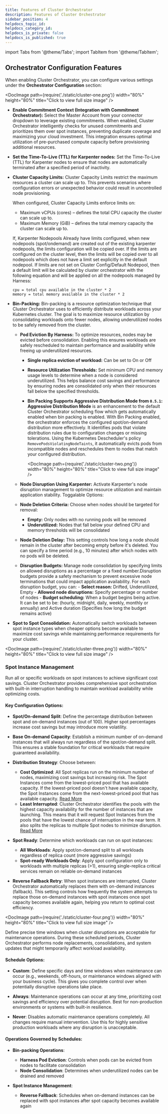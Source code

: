 ```yaml
---
title: Features of Cluster Orchestrator
description: Features of Cluster Orchestrator
sidebar_position: 4
helpdocs_topic_id: 
helpdocs_category_id: 
helpdocs_is_private: false
helpdocs_is_published: true
---
```

import Tabs from '@theme/Tabs';
import TabItem from '@theme/TabItem';


## Orchestrator Configuration Features

When enabling Cluster Orchestrator, you can configure various settings under the **Orchestrator Configuration** section:

<Tabs>
<TabItem value="cluster" label="Cluster Preferences">

<DocImage path={require('./static/cluster-one.png')} width="80%" height="80%" title="Click to view full size image" />
- **Enable Commitment Context (Integration with Commitment Orchestrator):** Select the Master Account from your connector dropdown to leverage existing commitments. When enabled, Cluster Orchestrator intelligently checks for unused commitments and prioritizes them over spot instances, preventing duplicate coverage and maximizing your cloud investment. This integration ensures optimal utilization of pre-purchased compute capacity before provisioning additional resources.
- **Set the Time-To-Live (TTL) for Karpenter nodes:** Set the Time-To-Live (TTL) for Karpenter nodes to ensure that nodes are automatically terminated after a specified period of inactivity.

- **Cluster Capacity Limits:** Cluster Capacity Limits restrict the maximum resources a cluster can scale up to. This prevents scenarios where configuration errors or unexpected behavior could result in uncontrolled node provisioning.

  When configured, Cluster Capacity Limits enforce limits on:
    - Maximum vCPUs (cores) – defines the total CPU capacity the cluster can scale up to.
    - Maximum Memory (GiB) – defines the total memory capacity the cluster can scale up to.

  If, Karpenter Nodepools Already have limits configured, when new nodepools (spot/ondemand) are created out of the existing karpenter nodepools, the limits configuration will be copied over. If the limits are configured on the cluster level, then the limits will be copied over to all nodepools which does not have a limit set explicitly in the default nodepool. If limits are not set on Cluster Config/Default Nodepool, then a default limit will be calculated by cluster orchestrator with the following equation and will be applied on all the nodepools managed by Harness:

  ```
  cpu = total cpu available in the cluster * 2
  memory = total memory available in the cluster * 2
  ```

- **Bin-Packing:** Bin-packing is a resource optimization technique that Cluster Orchestrator uses to efficiently distribute workloads across your Kubernetes cluster. The goal is to maximize resource utilization by consolidating workloads onto fewer nodes, allowing underutilized nodes to be safely removed from the cluster.
    - **Pod Eviction By Harness:** To optimize resources, nodes may be evicted before consolidation. Enabling this ensures workloads are safely rescheduled to maintain performance and availability while freeing up underutilized resources.
        - **Single replica eviction of workload:** Can be set to On or Off
        - **Resource Utilization Thresholds:** Set minimum CPU and memory usage levels to determine when a node is considered underutilized. This helps balance cost savings and performance by ensuring nodes are consolidated only when their resources fall below the specified thresholds.
      - **Bin Packing Supports Aggressive Distribution Mode from `0.5.1`:** **Aggressive Distribution Mode** is an enhancement to the default Cluster Orchestrator scheduling flow which gets automatically enabled when bin packing is enabled. With Bin Packing enabled, the orchestrator enforces the configured spot/on-demand distribution more effectively. It identifies pods that violate distribution rules due to configuration changes or missing tolerations. Using the Kubernetes Descheduler's policy `RemovePodsViolatingNodeTaints`, it automatically evicts pods from incompatible nodes and reschedules them to nodes that match your configured distribution.

        <DocImage path={require('./static/cluster-two.png')} width="80%" height="80%" title="Click to view full size image" />

    - **Node Disruption Using Karpenter:** Activate Karpenter's node disruption management to optimize resource utilization and maintain application stability. Toggalable Options:
    - **Node Deletion Criteria:** Choose when nodes should be targeted for removal:
        - **Empty:** Only nodes with no running pods will be removed
        - **Underutilized:** Nodes that fall below your defined CPU and memory thresholds will be consolidated
    - **Node Deletion Delay:** This setting controls how long a node should remain in the cluster after becoming empty before it's deleted. You can specify a time period (e.g., 10 minutes) after which nodes with no pods will be deleted.
    - **Disruption Budgets:** Manage node consolidation by specifying limits on allowed disruptions as a percentage or a fixed number.Disruption budgets provide a safety mechanism to prevent excessive node terminations that could impact application availability. For each disruption budget, you can:
            - **Select reason:** Drifted, Underutilized, Empty
            - **Allowed node disruptions:** Specify percentage or number of nodes
            - **Budget scheduling:** When a budget begins being active. It can be set to be: (hourly, midnight, daily, weekly, monthly or annually) and Active duration (Specifies how long the budget remains active)
    

- **Spot to Spot Consolidation:** Automatically switch workloads between spot instance types when cheaper options become available to maximize cost savings while maintaining performance requirements for your cluster. 

</TabItem>
<TabItem value="spot" label="Spot Preferences">

<DocImage path={require('./static/cluster-three.png')} width="80%" height="80%" title="Click to view full size image" />

### Spot Instance Management

Run all or specific workloads on spot instances to achieve significant cost savings. Cluster Orchestrator provides comprehensive spot orchestration with built-in interruption handling to maintain workload availability while optimizing costs.

#### Key Configuration Options:

- **Spot/On-demand Split**: Define the percentage distribution between spot and on-demand instances (out of 100). Higher spot percentages increase cost savings but may introduce more volatility.

- **Base On-demand Capacity**: Establish a minimum number of on-demand instances that will always run regardless of the spot/on-demand split. This ensures a stable foundation for critical workloads that require guaranteed availability.

- **Distribution Strategy**: Choose between:
  - **Cost Optimized**: All Spot replicas run on the minimum number of nodes, maximizing cost savings but increasing risk. The Spot Instances come from the lowest-priced pool that has available capacity. If the lowest-priced pool doesn't have available capacity, the Spot Instances come from the next-lowest-priced pool that has available capacity. [Read More](/docs/cloud-cost-management/use-ccm-cost-optimization/cluster-orchestrator/working#how-is-harness-cluster-orchestrator-different)
  - **Least Interrupted**: Cluster Orchestrator identifies the pools with the highest capacity availability for the number of instances that are launching. This means that it will request Spot Instances from the pools that have the lowest chance of interruption in the near term. It also splits the replicas to multiple Spot nodes to minimize disruption. [Read More](/docs/cloud-cost-management/use-ccm-cost-optimization/cluster-orchestrator/working#how-is-harness-cluster-orchestrator-different)

- **Spot Ready**: Determine which workloads can run on spot instances:
  - **All Workloads**: Apply spot/on-demand split to all workloads regardless of replica count (more aggressive savings)
  - **Spot-ready Workloads Only**: Apply spot configuration only to workloads with multiple replicas (>1), ensuring single-replica critical services remain on reliable on-demand instances

- **Reverse Fallback Retry**: When spot instances are interrupted, Cluster Orchestrator automatically replaces them with on-demand instances (fallback). This setting controls how frequently the system attempts to replace those on-demand instances with spot instances once spot capacity becomes available again, helping you return to optimal cost efficiency.

</TabItem>
<TabItem value="replacement" label="Replacement Schedules">

<DocImage path={require('./static/cluster-four.png')} width="80%" height="80%" title="Click to view full size image" />

Define precise time windows when cluster disruptions are acceptable for maintenance operations. During these scheduled periods, Cluster Orchestrator performs node replacements, consolidations, and system updates that might temporarily affect workload availability.

#### Schedule Options:

- **Custom**: Define specific days and time windows when maintenance can occur (e.g., weekends, off-hours, or maintenance windows aligned with your business cycle). This gives you complete control over when potentially disruptive operations take place.

- **Always**: Maintenance operations can occur at any time, prioritizing cost savings and efficiency over potential disruption. Best for non-production environments or systems with built-in resilience.

- **Never**: Disables automatic maintenance operations completely. All changes require manual intervention. Use this for highly sensitive production workloads where any disruption is unacceptable.

#### Operations Governed by Schedules:

- **Bin-packing Operations**:
  - **Harness Pod Eviction**: Controls when pods can be evicted from nodes to facilitate consolidation
  - **Node Consolidation**: Determines when underutilized nodes can be drained and removed

- **Spot Instance Management**:
  - **Reverse Fallback**: Schedules when on-demand instances can be replaced with spot instances after spot capacity becomes available again
  
</TabItem>
</Tabs>

